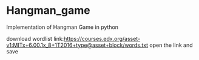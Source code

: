# Hangman_game
Implementation of Hangman Game in python

download wordlist link:https://courses.edx.org/asset-v1:MITx+6.00.1x_8+1T2016+type@asset+block/words.txt
open the link and save 
